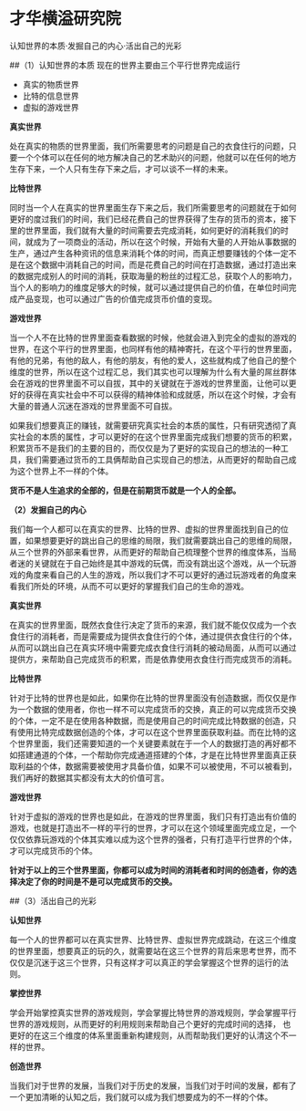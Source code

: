 # 才华横溢研究院

认知世界的本质·发掘自己的内心·活出自己的光彩

##（1）认知世界的本质
现在的世界主要由三个平行世界完成运行
- 真实的物质世界
- 比特的信息世界
- 虚拟的游戏世界

**真实世界**

处在真实的物质的世界里面，我们所需要思考的问题是自己的衣食住行的问题，只要一个个体可以在任何的地方解决自己的艺术助兴的问题，他就可以在任何的地方生存下来，一个人只有生存下来之后，才可以谈不一样的未来。

**比特世界**

同时当一个人在真实的世界里面生存下来之后，我们所需要思考的问题就在于如何更好的度过我们的时间，我们已经花费自己的世界获得了生存的货币的资本，接下里的世界里面，我们就有大量的时间需要去完成消耗，如何更好的消耗我们的时间，就成为了一项商业的活动，所以在这个时候，开始有大量的人开始从事数据的生产，通过产生各种资讯的信息来消耗个体的时间，而真正想要赚钱的个体一定不是在这个数据中消耗自己的时间，而是花费自己的时间在打造数据，通过打造出来的数据完成别人的时间的消耗，获取海量的粉丝的过程汇总，获取个人的影响力，当个人的影响力的维度足够大的时候，就可以通过提供自己的价值，在单位时间完成产品变现，也可以通过广告的价值完成货币价值的变现。

**游戏世界**

当一个人不在比特的世界里面查看数据的时候，他就会进入到完全的虚拟的游戏的世界，在这个平行的世界里面，也同样有他的精神寄托，在这个平行的世界里面，有他的兄弟，有他的敌人，有他的朋友，有他的爱人，这些就构成了他自己的整个维度的世界，所以在这个过程汇总，我们其实也可以理解为什么有大量的屌丝群体会在游戏的世界里面不可以自拔，其中的关键就在于游戏的世界里面，让他可以更好的获得在真实社会中不可以获得的精神体验和成就感，所以在这个时候，才会有大量的普通人沉迷在游戏的世界里面不可自拔。

如果我们想要真正的赚钱，就需要研究真实社会的本质的属性，只有研究透彻了真实社会的本质的属性，才可以更好的在这个世界里面完成我们想要的货币的积累，积累货币不是我们的主要的目的，而仅仅是为了更好的实现自己的想法的一种工具，我们需要通过货币的工具俩帮助自己实现自己的想法，从而更好的帮助自己成为这个世界上不一样的个体。

**货币不是人生追求的全部的，但是在前期货币就是一个人的全部。**

**（2）发掘自己的内心**


我们每一个人都可以在真实的世界、比特的世界、虚拟的世界里面找到自己的位置，如果想要更好的跳出自己的思维的局限，我们就需要跳出自己的思维的局限，从三个世界的外部来看世界，从而更好的帮助自己梳理整个世界的维度体系，当局者迷的关键就在于自己始终是其中游戏的玩偶，而没有跳出这个游戏，从一个玩游戏的角度来看自己的人生的游戏，所以我们才不可以更好的通过玩游戏者的角度来看我们所处的环境，从而不可以更好的掌握我们自己的生命的游戏。

**真实世界**

在真实的世界里面，既然衣食住行决定了货币的来源，我们就不能仅仅成为一个衣食住行的消耗者，而是需要成为提供衣食住行的个体，通过提供衣食住行的个体，从而可以跳出自己在真实环境中需要完成衣食住行消耗的被动局面，从而可以通过提供方，来帮助自己完成货币的积累，而是依靠使用衣食住行而完成货币的消耗。

**比特世界**

针对于比特的世界也是如此，如果你在比特的世界里面没有创造数据，而仅仅是作为一个数据的使用者，你也一样不可以完成货币的交换，真正的可以完成货币交换的个体，一定不是在使用各种数据，而是使用自己的时间完成比特数据的创造，只有使用比特完成数据创造的个体，才可以在这个世界里面获取利益。而在比特的这个世界里面，我们还需要知道的一个关键要素就在于一个人的数据打造的再好都不如搭建通道的个体，一个帮助你完成通道搭建的个体，才是在比特世界里面真正获取利益的个体，数据需要被使用才具备价值，如果不可以被使用，不可以被看到，我们再好的数据其实都没有太大的价值可言。

**游戏世界**

针对于虚拟的游戏的世界也是如此，在游戏的世界里面，我们只有打造出有价值的游戏，也就是打造出不一样的平行的世界，才可以在这个领域里面完成立足，一个仅仅依靠玩游戏的个体其实难以成为这个世界的强者，只有打造平行世界的个体，才可以完成货币的个体。

**针对于以上的三个世界里面，你都可以成为时间的消耗者和时间的创造者，你的选择决定了你的时间是不是可以完成货币的交换。**

##（3）活出自己的光彩

**认知世界**

每一个人的世界都可以在真实世界、比特世界、虚拟世界完成跳动，在这三个维度的世界里面，想要真正的玩的久，就需要站在这三个世界的背后来思考世界，而不仅仅是沉迷于这三个世界，只有这样才可以真正的学会掌握这个世界的运行的法则。

**掌控世界**

学会开始掌控真实世界的游戏规则，学会掌握比特世界的游戏规则，学会掌握平行世界的游戏规则，从而更好的利用规则来帮助自己个更好的完成时间的选择， 也更好的在这三个维度的体系里面重新构建规则，从而帮助我们更好的认清这个不一样的世界。

**创造世界**

当我们对于世界的发展，当我们对于历史的发展，当我们对于时间的发展，都有了一个更加清晰的认知之后，我们就可以成为我们想要成为的不一样的个体。
